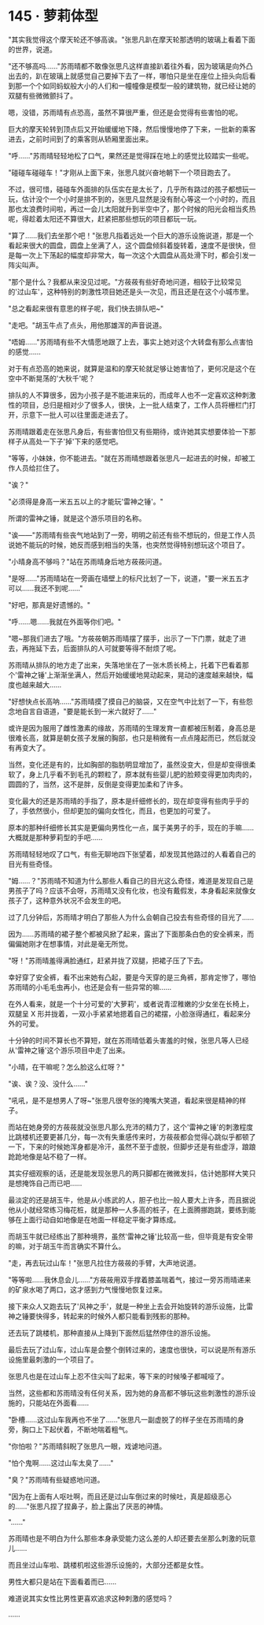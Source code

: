 <link rel="stylesheet" href="../styles/text.css" />
<h1>145 · 萝莉体型</h1>

"其实我觉得这个摩天轮还不够高诶。"张思凡趴在摩天轮那透明的玻璃上看着下面的世界，说道。

"还不够高吗……"苏雨晴都不敢像张思凡这样直接趴着往外看，因为玻璃是向外凸出去的，趴在玻璃上就感觉自己要掉下去了一样，哪怕只是坐在座位上扭头向后看到那一个个如同蚂蚁般大小的人们和一幢幢像是模型一般的建筑物，就已经让她的双腿有些微微颤抖了。

嗯，没错，苏雨晴有点恐高，虽然不算很严重，但还是会觉得有些害怕的呢。

巨大的摩天轮转到顶点后又开始缓缓地下降，然后慢慢地停了下来，一批新的乘客进去，之前时间到了的乘客则从轿厢里面出来。

"呼……"苏雨晴轻轻地松了口气，果然还是觉得踩在地上的感觉比较踏实一些呢。

"碰碰车碰碰车！"才刚从上面下来，张思凡就兴奋地朝下一个项目跑去了。

不过，很可惜，碰碰车外面排的队伍实在是太长了，几乎所有路过的孩子都想玩一玩，估计没个一个小时是排不到的，张思凡显然是没有耐心等这一个小时的，而且那也太浪费时间啦，再过一会儿太阳就升到半空中了，那个时候的阳光会相当炙热呢，得趁着太阳还不算很大，赶紧把那些想玩的项目都玩一玩。

"算了……我们去坐那个吧！"张思凡指着远处一个巨大的游乐设施说道，那是一个看起来很大的圆盘，圆盘上坐满了人，这个圆盘倾斜着旋转着，速度不是很快，但是每一次上下荡起的幅度却非常大，每一次这个大圆盘从高处滑下时，都会引发一阵尖叫声。

"那个是什么？我都从来没见过呢。"方莜莜有些好奇地问道，相较于比较常见的'过山车'，这种特别的刺激性项目她还是头一次见，而且还是在这个小城市里。

"总之看起来很有意思的样子呢，我们快去排队吧\~"

"走吧。"胡玉牛点了点头，用他那雄浑的声音说道。

"唔姆……"苏雨晴有些不大情愿地跟了上去，事实上她对这个大转盘有那么点害怕的感觉……

对于有点恐高的她来说，就算是温和的摩天轮就足够让她害怕了，更何况是这个在空中不断晃荡的'大秋千'呢？

排队的人不算很多，因为小孩子是不能进来玩的，而成年人也不一定喜欢这种刺激性的项目，总归是相对少了很多人，很快，上一批人结束了，工作人员将栅栏门打开，示意下一批人可以往里面走进去了。

苏雨晴跟着走在张思凡身后，有些害怕但又有些期待，或许她其实想要体验一下那样子从高处一下子'掉'下来的感觉吧。

"等等，小妹妹，你不能进去。"就在苏雨晴想跟着张思凡一起进去的时候，却被工作人员给拦住了。

"诶？"

"必须得是身高一米五五以上的才能玩'雷神之锤'。"

所谓的雷神之锤，就是这个游乐项目的名称。

"诶——"苏雨晴有些丧气地站到了一旁，明明之前还有些不想玩的，但是工作人员说她不能玩的时候，她反而感到相当的失落，也突然觉得特别想玩这个项目了。

"小晴身高不够吗？"站在苏雨晴身后地方莜莜问道。

"是呀……"苏雨晴站在一旁画在墙壁上的标尺比划了一下，说道，"要一米五五才可以……我还不到呢……"

"好吧，那真是好遗憾的。"

"呼……嗯……我就在外面等你们吧。"

"嗯\~那我们进去了哦。"方莜莜朝苏雨晴摆了摆手，出示了一下门票，就走了进去，再拖延下去，后面排队的人可就要等得不耐烦了呢。

苏雨晴从排队的地方走了出来，失落地坐在了一张木质长椅上，托着下巴看着那个'雷神之锤'上渐渐坐满人，然后开始缓缓地晃动起来，晃动的速度越来越快，幅度也越来越大……

"好想快点长高呐……"苏雨晴摸了摸自己的脑袋，又在空气中比划了一下，有些怨念地自言自语道，"要是能长到一米六就好了……"

或许是因为服用了雌性激素的缘故，苏雨晴的生理发育一直都被压制着，身高总是很难长高，就算是朝女孩子发展的胸部，也只是稍微有一点点隆起而已，然后就没有再变大了。

当然，变化还是有的，比如胸部的脂肪明显增加了，虽然没变大，但是却变得很柔软了，身上几乎看不到毛孔的颗粒了，原本就有些婴儿肥的脸颊变得更加肉肉的，圆圆的了，当然，这不是胖，反倒是变得更加柔和了许多。

变化最大的还是苏雨晴的手指了，原本是纤细修长的，现在却变得有些肉乎乎的了，手依然很小，但却更加的偏向女性化，而且，也更加的可爱了。

原本的那种纤细修长其实是更偏向男性化一点，属于美男子的手，现在的手嘛……大概就是那种萝莉型的手吧……

苏雨晴轻轻地叹了口气，有些无聊地四下张望着，却发现其他路过的人看着自己的目光有些奇怪。

"姆……？"苏雨晴不知道为什么那些人看自己的目光这么奇怪，难道是发现自己是男孩子了吗？应该不会呀，苏雨晴又没有化妆，也没有戴假发，本身看起来就像女孩子了，这种意外状况不会发生的吧。

过了几分钟后，苏雨晴才明白了那些人为什么会朝自己投去有些奇怪的目光了……

因为……苏雨晴的裙子整个都被风掀了起来，露出了下面那条白色的安全裤来，而偏偏她刚才在想事情，对此是毫无所觉。

"呀！"苏雨晴羞得满脸通红，赶紧并拢了双腿，把裙子压了下去。

幸好穿了安全裤，看不出来她有凸起，要是今天穿的是三角裤，那肯定惨了，哪怕苏雨晴的小毛毛虫再小，也还是会有一些异常的嘛……

在外人看来，就是一个十分可爱的'大萝莉'，或者说青涩稚嫩的少女坐在长椅上，双腿呈 X 形并拢着，一双小手紧紧地摁着自己的裙摆，小脸涨得通红，看起来分外的可爱。

十分钟的时间不算长也不算短，就在苏雨晴低着头害羞的时候，张思凡等人已经从'雷神之锤'这个游乐项目中走了出来。

"小晴，在干嘛呢？怎么脸这么红呀？"

"诶、诶？没、没什么……"

"吼吼，是不是想男人了呀\~"张思凡很夸张的掩嘴大笑道，看起来很是精神的样子。

而站在她身旁的方莜莜就没张思凡那么充沛的精力了，这个'雷神之锤'的刺激程度比跳楼机还要更甚几分，每一次有失重感传来时，方莜莜都会觉得心跳似乎都顿了一下，下来的时候她浑身都是冷汗，虽然不至于虚脱，但脚步还是有些虚浮，踉踉跄跄地像是站不稳了一样。

其实仔细观察的话，还是能发现张思凡的两只脚都在微微发抖，估计她那样大笑只是想掩饰自己而已吧……

最淡定的还是胡玉牛，他是从小练武的人，胆子也比一般人要大上许多，而且据说他从小就经常练习梅花桩，就是那种一人多高的桩子，在上面腾挪跑跳，要练到能够在上面行动自如地像是在地面一样稳定平衡才算练成。

而胡玉牛就已经练出了那种境界，虽然'雷神之锤'比较高一些，但毕竟是有安全带的嘛，对于胡玉牛而言确实不算什么。

"走，再去玩过山车！"张思凡拉住方莜莜的手臂，大声地说道。

"等等啦……我休息会儿……"方莜莜用双手撑着膝盖喘着气，接过一旁苏雨晴递来的矿泉水喝了两口，这才感到力气慢慢地恢复过来。

接下来众人又跑去玩了'风神之手'，就是一种坐上去会开始旋转的游乐设施，比雷神之锤要快得多，转起来的时候外人都只能看到残影的那种。

还去玩了跳楼机，那种直接从上降到下面然后猛然停住的游乐设施。

最后去玩了过山车，过山车是会整个倒转过来的，速度也很快，可以说是所有游乐设施里最刺激的一个项目了。

张思凡也是在过山车上忍不住尖叫了起来，等下来的时候嗓子都喊哑了。

当然，这些都和苏雨晴没有任何关系，因为她的身高都不够玩这些刺激性的游乐设施的，只能站在外面看……

"卧槽……这过山车我再也不坐了……"张思凡一副虚脱了的样子坐在苏雨晴的身旁，胸口上下起伏着，不断地喘着粗气。

"你怕啦？"苏雨晴斜睨了张思凡一眼，戏谑地问道。

"怕个鬼啊……这过山车太臭了……"

"臭？"苏雨晴有些疑惑地问道。

"因为在上面有人呕吐啊，而且还是过山车倒过来的时候吐，真是超级恶心的……"张思凡捏了捏鼻子，脸上露出了厌恶的神情。

"……"

苏雨晴也是不明白为什么那些本身承受能力这么差的人却还要去坐那么刺激的玩意儿……

而且坐过山车啦、跳楼机啦这些游乐设施的，大部分还都是女性。

男性大都只是站在下面看着而已……

难道说其实女性比男性更喜欢追求这种刺激的感觉吗？

……

